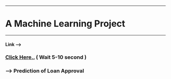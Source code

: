___
# A Machine Learning Project
___
#### Link -->   
### [Click Here..](https://loan--predictor.herokuapp.com/)   ( Wait 5-10 second )


### --> Prediction of Loan Approval
